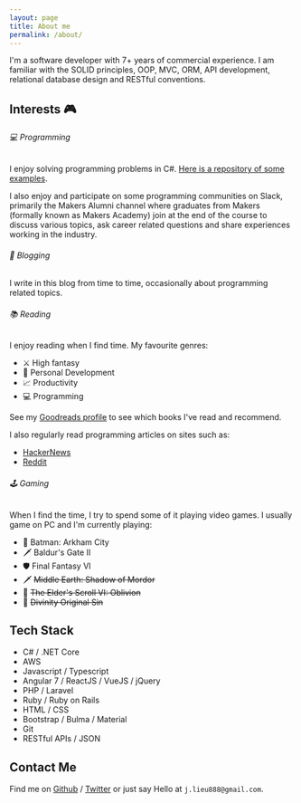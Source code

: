 ```yaml
---
layout: page
title: About me
permalink: /about/
---
```



I'm a software developer with 7+ years of commercial experience. I am familiar with the SOLID principles, OOP, MVC, ORM, API development, relational database design and RESTful conventions.

## Interests &#x1f3ae;

###### &#x1f4bb; Programming

I enjoy solving programming problems in C#. [Here is a repository of some examples](https://github.com/jameslieu/csharp_projects).

I also enjoy and participate on some programming communities on Slack, primarily the Makers Alumni channel where graduates from Makers (formally known as Makers Academy) join at the end of the course to discuss various topics, ask career related questions and share experiences working in the industry.

###### &#x1f4dd; Blogging
I write in this blog from time to time, occasionally about programming related topics.

###### &#x1f4da; Reading
I enjoy reading when I find time. My favourite genres:
- &#x2694; High fantasy
- &#x1f9d8; Personal Development
- &#x1f4c8; Productivity
- &#x1f4bb; Programming

See my [Goodreads profile](https://www.goodreads.com/jameslieu) to see which books I've read and recommend.

I also regularly read programming articles on sites such as:
- [HackerNews](https://news.ycombinator.com/)
- [Reddit](https://www.reddit.com/r/ProgrammerHumor/)

###### &#x1f579; Gaming

When I find the time, I try to spend some of it playing video games. I usually game on PC and I'm currently playing:

- &#x1f987; Batman: Arkham City
- &#x1f5e1; Baldur's Gate II
- &#x1f6e1; Final Fantasy VI
- &#x1f5e1; ~~Middle Earth: Shadow of Mordor~~
- &#x1f4dc; ~~The Elder's Scroll VI: Oblivion~~
- &#x1f3f9; ~~Divinity Original Sin~~

## Tech Stack
- C# / .NET Core
- AWS
- Javascript / Typescript
- Angular 7 / ReactJS / VueJS / jQuery
- PHP / Laravel
- Ruby / Ruby on Rails
- HTML / CSS
- Bootstrap / Bulma / Material
- Git
- RESTful APIs / JSON

## Contact Me

Find me on [Github][github] / [Twitter][Twitter] or just say Hello at
`j.lieu888@gmail.com`.

[github]: https://github.com/jameslieu
[twitter]: https://twitter.com/J_lieu
